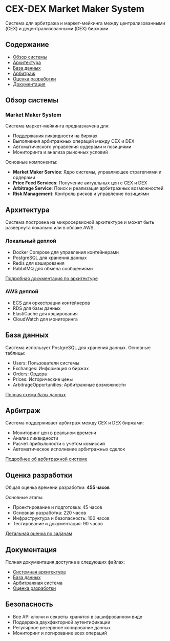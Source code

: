 # CEX-DEX Market Maker System

Система для арбитража и маркет-мейкинга между централизованными (CEX) и децентрализованными (DEX) биржами.

## Содержание

- [Обзор системы](#обзор-системы)
- [Архитектура](#архитектура)
- [База данных](#база-данных)
- [Арбитраж](#арбитраж)
- [Оценка разработки](#оценка-разработки)
- [Документация](#документация)

## Обзор системы

### Market Maker System

Система маркет-мейкинга предназначена для:
- Поддержания ликвидности на биржах
- Выполнения арбитражных операций между CEX и DEX
- Автоматического управления ордерами и позициями
- Мониторинга и анализа рыночных условий

Основные компоненты:
- **Market Maker Service**: Ядро системы, управляющее стратегиями и ордерами
- **Price Feed Services**: Получение актуальных цен с CEX и DEX
- **Arbitrage Service**: Поиск и реализация арбитражных возможностей
- **Risk Management**: Контроль рисков и управление позициями

## Архитектура

Система построена на микросервисной архитектуре и может быть развернута локально или в облаке AWS.

### Локальный деплой
- Docker Compose для управления контейнерами
- PostgreSQL для хранения данных
- Redis для кэширования
- RabbitMQ для обмена сообщениями

[Подробная документация по архитектуре](system.md)

### AWS деплой
- ECS для оркестрации контейнеров
- RDS для базы данных
- ElastiCache для кэширования
- CloudWatch для мониторинга

## База данных

Система использует PostgreSQL для хранения данных. Основные таблицы:

- Users: Пользователи системы
- Exchanges: Информация о биржах
- Orders: Ордера
- Prices: Исторические цены
- ArbitrageOpportunities: Арбитражные возможности

[Полная схема базы данных](DB.md)

## Арбитраж

Система поддерживает арбитраж между CEX и DEX биржами:

- Мониторинг цен в реальном времени
- Анализ ликвидности
- Расчет прибыльности с учетом комиссий
- Автоматическое исполнение арбитражных сделок

[Подробнее об арбитражной системе](arbitrage.md)

## Оценка разработки

Общая оценка времени разработки: **455 часов**

Основные этапы:
- Проектирование и подготовка: 45 часов
- Основная разработка: 220 часов
- Инфраструктура и безопасность: 100 часов
- Тестирование и документация: 90 часов

[Детальная оценка по задачам](estimate.md)

## Документация

Полная документация доступна в следующих файлах:
- [Системная архитектура](system.md)
- [База данных](DB.md)
- [Арбитражная система](arbitrage.md)
- [Оценка разработки](estimate.md)

 
## Безопасность

- Все API ключи и секреты хранятся в зашифрованном виде
- Поддержка двухфакторной аутентификации
- Регулярное резервное копирование данных
- Мониторинг и логирование всех операций
 